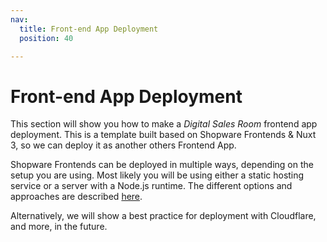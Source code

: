```yaml
---
nav:
  title: Front-end App Deployment
  position: 40

---
```


# Front-end App Deployment
This section will show you how to make a *Digital Sales Room* frontend app deployment. This is a template built based on Shopware Frontends & Nuxt 3, so we can deploy it as another others Frontend App.

Shopware Frontends can be deployed in multiple ways, depending on the setup you are using. Most likely you will be using either a static hosting service or a server with a Node.js runtime. The different options and approaches are described [here](https://frontends.shopware.com/best-practices/deployment.html).

Alternatively, we will show a best practice for deployment with Cloudflare, and more, in the future.
